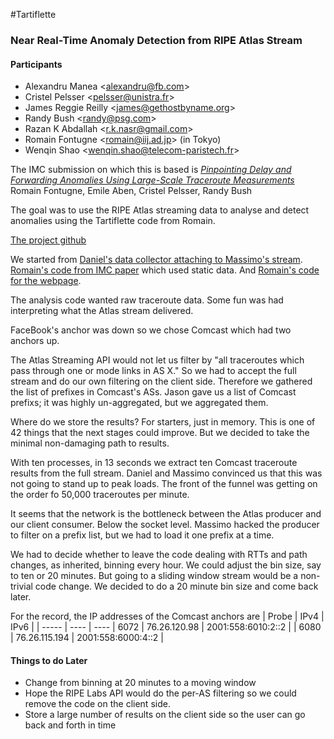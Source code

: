 #Tartiflette
### Near Real-Time Anomaly Detection from RIPE Atlas Stream

#### Participants
* Alexandru Manea \<alexandru@fb.com\>
* Cristel Pelsser \<pelsser@unistra.fr\>
* James Reggie Reilly \<james@gethostbyname.org\>
* Randy Bush \<randy@psg.com\>
* Razan K Abdallah \<r.k.nasr@gmail.com\>
* Romain Fontugne \<romain@iij.ad.jp\> (in Tokyo)
* Wenqin Shao \<wenqin.shao@telecom-paristech.fr\>

The IMC submission on which this is based is
[*Pinpointing Delay and Forwarding Anomalies Using Large-Scale Traceroute Measurements*](http://arxiv.org/abs/1605.04784)
Romain Fontugne, Emile Aben, Cristel Pelsser, Randy Bush

The goal was to use the RIPE Atlas streaming data to analyse and detect
anomalies using the Tartiflette code from Romain.

[The project github](https://github.com/4a616d6573205265696c6c79/tartiflette)

We started from [Daniel's data collector attaching to Massimo's
stream](https://github.com/dfkbg/Traceroute-Streaming).  [Romain's code
from IMC paper](https://github.com/romain-fontugne/ripeAtlasDetector)
which used static data.  And [Romain's code for the
webpage](https://github.com/romain-fontugne/django-ihr).

The analysis code wanted raw traceroute data.  Some fun was had
interpreting what the Atlas stream delivered.

FaceBook's anchor was down so we chose Comcast which had two anchors up.

The Atlas Streaming API would not let us filter by "all traceroutes
which pass through one or mode links in AS X."  So we had to accept the
full stream and do our own filtering on the client side.  Therefore we
gathered the list of prefixes in Comcast's ASs.  Jason gave us a list of
Comcast prefixs; it was highly un-aggregated, but we aggregated them.

Where do we store the results?  For starters, just in memory.  This is
one of 42 things that the next stages could improve.  But we decided to
take the minimal non-damaging path to results.

With ten processes, in 13 seconds we extract ten Comcast traceroute
results from the full stream.  Daniel and Massimo convinced us that this
was not going to stand up to peak loads.  The front of the funnel was
getting on the order fo 50,000 traceroutes per minute.

It seems that the network is the bottleneck between the Atlas producer
and our client consumer.  Below the socket level.  Massimo hacked the
producer to filter on a prefix list, but we had to load it one prefix at
a time.

We had to decide whether to leave the code dealing with RTTs and path
changes, as inherited, binning every hour.  We could adjust the bin
size, say to ten or 20 minutes.  But going to a sliding window stream
would be a non-trivial code change.  We decided to do a 20 minute bin
size and come back later.

For the record, the IP addresses of the Comcast anchors are
| Probe | IPv4 | IPv6 |
| ----- | ---- | ----
| 6072 | 76.26.120.98  | 2001:558:6010:2::2 |
| 6080 | 76.26.115.194 | 2001:558:6000:4::2 |
    

#### Things to do Later
* Change from binning at 20 minutes to a moving window
* Hope the RIPE Labs API would do the per-AS filtering so we could
  remove the code on the client side.
* Store a large number of results on the client side so the user can
  go back and forth in time
